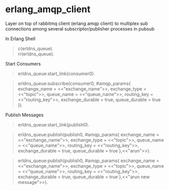# erlang_amqp_client
Layer on top of rabbitmq client (erlang amqp client) to multiplex sub connections among several subscriptor/publisher processes in pubsub

In Erlang Shell

  > c(erldns_queue).  
  > rr(erldns_queue).

  Start Consumers

  > erldns_queue:start_link(consumer0).

  > erldns_queue:subscribe(consumer0, #amqp_params{
      exchange_name = <<"exchange_name">>,
      exchange_type = <<"topic">>,
      queue_name = <<"queue_name">>,
      routing_key = <<"routing_key">>,
      exchange_durable = true,
      queue_durable = true
  }).

  Publish Messages

  > erldns_queue:start_link(publish0).

  > erldns_queue:publish(publish0, #amqp_params{
      exchange_name = <<"exchange_name">>,
      exchange_type = <<"topic">>,
      queue_name = <<"queue_name">>,
      routing_key = <<"routing_key">>,
      exchange_durable = true,
      queue_durable = true
  },<<"arun">>).

  > erldns_queue:publish(publish0, #amqp_params{
      exchange_name = <<"exchange_name">>,
      exchange_type = <<"topic">>,
      queue_name = <<"queue_name">>,
      routing_key = <<"routing_key">>,
      exchange_durable = true,
      queue_durable = true
  },<<"arun new message">>).
